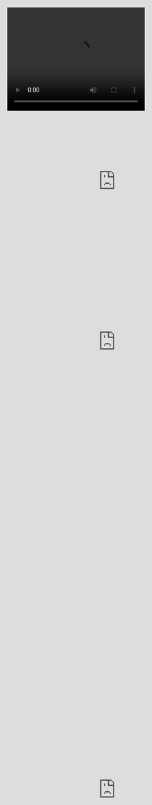 ```yaml
---
title: Ultra Map Generator
subtitle: A 2D Map Generator I made that uses and demonstrates the A* pathfinding algorithm
date: 2019-12-02
type: post
tags: ["Prototype", "Tool"]
---
```

<iframe src="https://gfycat.com/ifr/search/BoilingFragrantHoneybee&loop=1" loop="1" frameborder="0" scrolling="no" width="100%" height="100%" style="position:absolute;top:0;left:0;" allowfullscreen=""></iframe>
<video width="320" height="240" autoplay>
  <source src="https://gfycat.com/ifr/BoilingFragrantHoneybee" type="video/mp4">
  <source src="https://gfycat.com/ifr/BoilingFragrantHoneybee.ogg" type="video/ogg">
Your browser does not support the video tag.
</video>
<div style='position:relative; padding-bottom:calc(56.40% + 44px)'><iframe class="gfy" src='https://gfycat.com/ifr/BoilingFragrantHoneybee' frameborder='0' scrolling='no' width='100%' height='100%' style='position:absolute;top:0;left:0;' allowfullscreen></iframe></div><p> <a href="https://gfycat.com/boilingfragranthoneybee">via Gfycat</a></p>

<div style='position:relative; padding-bottom:calc(56.40% + 44px)'><iframe class="gfy" src='https://gfycat.com/ifr/search/BoilingFragrantHoneybee&loop=1' frameborder='0' scrolling='no' width='100%' height='100%' style='position:absolute;top:0;left:0;' allowfullscreen></iframe></div>
 <script> 
    $(document).ready(function(){
      $(".gfy").children(".iframe__bottom").css({
        "display": "none",
        "border-style": "inset"
      });
    });
    $(document).onload(function(){
      $("iframe").children(".iframe__bottom").css({
        "display": "none",
        "border-style": "inset"
      });
    });
</script>
<!--more-->

Lorem ipsum dolor sit amet, consectetur adipiscing elit. Integer tempus augue non tempor egestas. Proin nisl nunc, dignissim in accumsan dapibus, auctor ullamcorper neque. Quisque at elit felis. Vestibulum ante ipsum primis in faucibus orci luctus et ultrices posuere cubilia curae; Aenean eget elementum odio. Cras interdum eget risus sit amet aliquet. In volutpat, nisl ut fringilla dignissim, arcu nisl suscipit ante, at accumsan sapien nisl eu eros.

Sed eu dui nec ligula bibendum dapibus. Nullam imperdiet auctor tortor, vel cursus mauris malesuada non. Quisque ultrices euismod dapibus. Aenean sed gravida risus. Sed nisi tortor, vulputate nec quam non, placerat porta nisl. Nunc varius lobortis urna, condimentum facilisis ipsum molestie eu. Ut molestie eleifend ligula sed dignissim. Duis ut tellus turpis. Praesent tincidunt, nunc sed congue malesuada, mauris enim maximus massa, eget interdum turpis urna et ante. Morbi sem nisl, cursus quis mollis et, interdum luctus augue. Aliquam laoreet, leo et accumsan tincidunt, libero neque aliquet lectus, a ultricies lorem mi a orci.

Mauris dapibus sem vel magna convallis laoreet. Donec in venenatis urna, vitae sodales odio. Praesent tortor diam, varius non luctus nec, bibendum vel est. Quisque id sem enim. Maecenas at est leo. Vestibulum tristique pellentesque ex, blandit placerat nunc eleifend sit amet. Fusce eget lectus bibendum, accumsan mi quis, luctus sem. Etiam vitae nulla scelerisque, eleifend odio in, euismod quam. Etiam porta ullamcorper massa, vitae gravida turpis euismod quis. Mauris sodales sem ac ultrices viverra. In placerat ultrices sapien. Suspendisse eu arcu hendrerit, luctus tortor cursus, maximus dolor. Proin et velit et quam gravida dapibus. Donec blandit justo ut consequat tristique.

